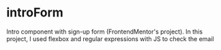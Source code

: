 # introForm
Intro component with sign-up form (FrontendMentor's project).
In this project, I used flexbox and regular expressions with JS to check the email 
